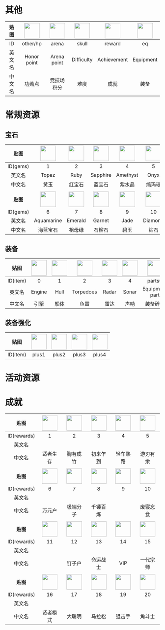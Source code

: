 # 其他
|贴图|<img src="https://minesweeper.online/img/other/hp.svg" width=50>|<img src="https://minesweeper.online/img/arena.svg" width=50>|<img src="https://minesweeper.online/img/skull.svg" width=50>|<img src="https://minesweeper.online/img/reward.svg" width=50>|<img src="https://minesweeper.online/img/eq.svg" width=50>|
|:-:|:-:|:-:|:-:|:-:|:-:|
|ID|other/hp|arena|skull|reward|eq|
|英文名|Honor point|Arena point|Difficulty|Achievement|Equipment|
|中文名|功勋点|竞技场积分|难度|成就|装备|

# 常规资源

## 宝石

|贴图|<img src="https://minesweeper.online/img/gems/1.svg" width=50>|<img src="https://minesweeper.online/img/gems/2.svg" width=50>|<img src="https://minesweeper.online/img/gems/3.svg" width=50>|<img src="https://minesweeper.online/img/gems/4.svg" width=50>|<img src="https://minesweeper.online/img/gems/5.svg" width=50>|
|:-:|:-:|:-:|:-:|:-:|:-:|
|ID(gems)|1|2|3|4|5|
|英文名|Topaz|Ruby|Sapphire|Amethyst|Onyx|
|中文名|黄玉|红宝石|蓝宝石|紫水晶|缟玛瑙|
|||||||
|**贴图**|<img src="https://minesweeper.online/img/gems/6.svg" width=50>|<img src="https://minesweeper.online/img/gems/7.svg" width=50>|<img src="https://minesweeper.online/img/gems/8.svg" width=50>|<img src="https://minesweeper.online/img/gems/9.svg" width=50>|<img src="https://minesweeper.online/img/gems/10.svg" width=50>|
|ID(gems)|6|7|8|9|10|
|英文名|Aquamarine|Emerald|Garnet|Jade|Diamond|
|中文名|海蓝宝石|祖母绿|石榴石|碧玉|钻石|

## 装备

|贴图|<img src="https://minesweeper.online/img/item/0.svg" width=50>|<img src="https://minesweeper.online/img/item/1.svg" width=50>|<img src="https://minesweeper.online/img/item/2.svg" width=50>|<img src="https://minesweeper.online/img/item/3.svg" width=50>|<img src="https://minesweeper.online/img/item/4.svg" width=50>|<img src="https://minesweeper.online/img/item/parts0.svg" width=50>|
|:-:|:-:|:-:|:-:|:-:|:-:|:-:|
|ID(item)|0|1|2|3|4|parts0|
|英文名|Engine|Hull|Torpedoes|Radar|Sonar|Equipment part|
|中文名|引擎|船体|鱼雷|雷达|声呐|装备碎片|

## 装备强化
|贴图|<img src="https://minesweeper.online/img/item/plus1.svg" width=50>|<img src="https://minesweeper.online/img/item/plus2.svg" width=50>|<img src="https://minesweeper.online/img/item/plus3.svg" width=50>|<img src="https://minesweeper.online/img/item/plus4.svg" width=50>|
|:-:|:-:|:-:|:-:|:-:|
|ID(item)|plus1|plus2|plus3|plus4|

# 活动资源

# 成就
|贴图|<img src="https://minesweeper.online/img/rewards/1.svg" width=50>|<img src="https://minesweeper.online/img/rewards/2.png" width=50>|<img src="https://minesweeper.online/img/rewards/3.png" width=50>|<img src="https://minesweeper.online/img/rewards/4.png" width=50>|<img src="https://minesweeper.online/img/rewards/5.png" width=50>|
|:-:|:-:|:-:|:-:|:-:|:-:|
|ID(rewards)|1|2|3|4|5|
|英文名|
|中文名|适者生存|胸有成竹|初来乍到|轻车熟路|游刃有余|
|||||||
|**贴图**|<img src="https://minesweeper.online/img/rewards/6.png" width=50>|<img src="https://minesweeper.online/img/rewards/7.png" width=50>|<img src="https://minesweeper.online/img/rewards/8.svg" width=50>|<img src="https://minesweeper.online/img/rewards/9.png" width=50>|<img src="https://minesweeper.online/img/rewards/10.png" width=50>|
|ID(rewards)|6|7|8|9|10|
|英文名|
|中文名|万元户|极端分子|千锤百炼||废寝忘食|
|||||||
|**贴图**|<img src="https://minesweeper.online/img/rewards/11.svg" width=50>|<img src="https://minesweeper.online/img/rewards/12.svg" width=50>|<img src="https://minesweeper.online/img/rewards/13.png" width=50>|<img src="https://minesweeper.online/img/rewards/14.svg" width=50>|<img src="https://minesweeper.online/img/rewards/15.svg" width=50>|
|ID(rewards)|11|12|13|14|15|
|英文名|
|中文名||钉子户|命运战士|VIP|一代宗师|
|||||||
|**贴图**|<img src="https://minesweeper.online/img/rewards/16.svg" width=50>|<img src="https://minesweeper.online/img/rewards/17.png" width=50>|<img src="https://minesweeper.online/img/rewards/18.svg" width=50>|<img src="https://minesweeper.online/img/rewards/19.svg" width=50>|<img src="https://minesweeper.online/img/rewards/20.svg" width=50>|
|ID(rewards)|16|17|18|19|20|
|英文名|
|中文名|贤者模式|大聪明|马拉松|狙击手|角斗士|